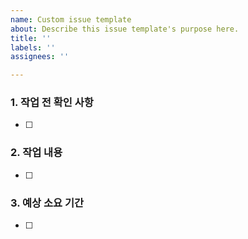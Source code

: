 ```yaml
---
name: Custom issue template
about: Describe this issue template's purpose here.
title: ''
labels: ''
assignees: ''

---
```


### 1. 작업 전 확인 사항
- [ ]

### 2. 작업 내용
- [ ]

### 3. 예상 소요 기간
- [ ]
